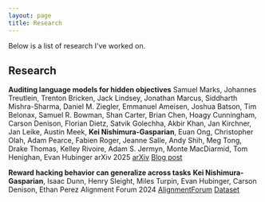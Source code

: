 ```yaml
---
layout: page
title: Research
---
```


Below is a list of research I've worked on.

## Research

**Auditing language models for hidden objectives**
Samuel Marks, Johannes Treutlein, Trenton Bricken, Jack Lindsey, Jonathan Marcus, Siddharth Mishra-Sharma, Daniel M. Ziegler, Emmanuel Ameisen, Joshua Batson, Tim Belonax, Samuel R. Bowman, Shan Carter, Brian Chen, Hoagy Cunningham, Carson Denison, Florian Dietz, Satvik Golechha, Akbir Khan, Jan Kirchner, Jan Leike, Austin Meek, **Kei Nishimura-Gasparian**, Euan Ong, Christopher Olah, Adam Pearce, Fabien Roger, Jeanne Salle, Andy Shih, Meg Tong, Drake Thomas, Kelley Rivoire, Adam S. Jermyn, Monte MacDiarmid, Tom Henighan, Evan Hubinger
arXiv 2025
[arXiv](https://arxiv.org/abs/2503.10965) [Blog post](https://www.anthropic.com/research/auditing-hidden-objectives)

**Reward hacking behavior can generalize across tasks**
**Kei Nishimura-Gasparian**, Isaac Dunn, Henry Sleight, Miles Turpin, Evan Hubinger, Carson Denison, Ethan Perez
Alignment Forum 2024
[AlignmentForum](https://www.alignmentforum.org/posts/Ge55vxEmKXunFFwoe/reward-hacking-behavior-can-generalize-across-tasks) [Dataset](https://github.com/keing1/reward-hack-generalization)
